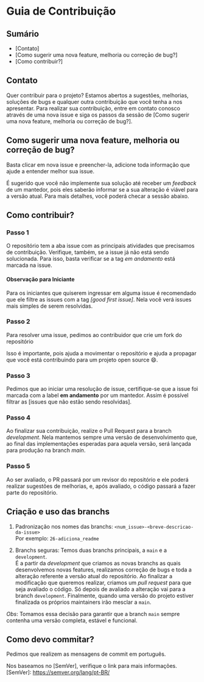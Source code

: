 # Guia de Contribuição

## Sumário
- [Contato]
- [Como sugerir uma nova feature, melhoria ou correçāo de bug?]
- [Como contribuir?]

## Contato

Quer contribuir para o projeto? Estamos abertos a sugestões, melhorias, soluções de bugs e qualquer outra contribuição que você tenha a nos apresentar.
Para realizar sua contribuição, entre em contato conosco através de uma nova issue e siga os passos da sessão de [Como sugerir uma nova feature, melhoria ou correçāo de bug?].

## Como sugerir uma nova feature, melhoria ou correçāo de bug?

Basta clicar em nova issue e preencher-la, adicione toda informação que ajude a entender melhor sua issue.

É sugerido que você não implemente sua solução até receber um *feedback* de um mantedor, pois eles saberão informar se a sua alteração é viável para a versão atual. Para mais detalhes, você poderá checar a sessão abaixo.

## Como contribuir?

### Passo 1

O repositório tem a aba issue com as principais atividades que precisamos
de contribuição. Verifique, também, se a issue já não está sendo solucionada. 
Para isso, basta verificar se a tag *em andamento* está marcada na issue.

#### Observação para Iniciante

Para os iniciantes que quiserem ingressar em alguma issue é recomendado 
que ele filtre as issues com a tag *[good first issue]*. Nela você verá 
issues mais simples de serem resolvidas.

### Passo 2

Para resolver uma issue, pedimos ao contribuidor que crie um fork do 
repositório

Isso é importante, pois ajuda a movimentar o repositório e ajuda a propagar
que você está contribuindo para um projeto open source :smile:. 

### Passo 3

Pedimos que ao iniciar uma resolução de issue, certifique-se que a issue foi
marcada com a label **em andamento** por um mantedor. 
Assim é possível filtrar as [issues que não estão sendo resolvidas]. 

### Passo 4

Ao finalizar sua contribuição, realize o Pull Request para a branch *development*.
Nela mantemos sempre uma versão de desenvolvimento que, ao final das implementações
esperadas para aquela versão, será lançada para produção na branch *main*.

### Passo 5

Ao ser avaliado, o PR passará por um revisor do repositório e ele poderá
realizar sugestões de melhorias, e, após avaliado, o código passará a 
fazer parte do repositório.

## Criação e uso das branchs

1. Padronização nos nomes das branchs: `<num_issue>-<breve-descricao-da-issue>`  
Por exemplo: `26-adiciona_readme`

2. Branchs seguras: Temos duas branchs principais, a `main` e a `development`.   
É a partir da *development* que criamos as novas branchs as quais desenvolvemos novas
features, realizamos correção de bugs e toda a alteração referente a versão atual
do repositório. Ao finalizar a modificação que queremos realizar, criamos um 
*pull request* para que seja avaliado o código. Só depois de avaliado a alteração vai
para a branch `development`. Finalmente, quando uma versão do projeto estiver 
finalizada os próprios maintainers irão mesclar a `main`.

*Obs*: Tomamos essa decisão para garantir que a branch `main` sempre contenha uma
versão completa, estável e funcional.

## Como devo commitar?

Pedimos que realizem as mensagens de commit em português.

Nos baseamos no [SemVer], verifique o link para mais informações.  
[SemVer]: https://semver.org/lang/pt-BR/
